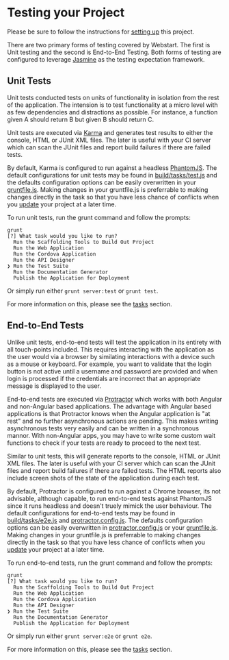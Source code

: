 # Testing your Project

Please be sure to follow the instructions for [setting up](./SETUP.md) this project.

There are two primary forms of testing covered by Webstart. The first is Unit testing and the second is End-to-End
Testing. Both forms of testing are configured to leverage [Jasmine](http://jasmine.github.io/) as the testing 
expectation framework. 

## Unit Tests

Unit tests conducted tests on units of functionality in isolation from the rest of the application. The intension is
to test functionality at a micro level with as few dependencies and distractions as possible. For instance, a function
given A should return B but given B should return C.

Unit tests are executed via [Karma](https://karma-runner.github.io/0.13/index.html) and generates test results to 
either the console, HTML or JUnit XML files. The later is useful with your CI server which can scan the JUnit files
and report build failures if there are failed tests.

By default, Karma is configured to run against a headless [PhantomJS](http://phantomjs.org/). The default configurations 
for unit tests may be found in [build/tasks/test.js](../../build/tasks/test.js) and the defaults configuration options 
can be easily overwritten in your [gruntfile.js](../../gruntfile.js). Making changes in your gruntfile.js is preferrable 
to making changes directly in the task so that you have less chance of conflicts when you [update](./UPDATING.md) your 
project at a later time.

To run unit tests, run the grunt command and follow the prompts:

    grunt
    [?] What task would you like to run?
      Run the Scaffolding Tools to Build Out Project
      Run the Web Application
      Run the Cordova Application
      Run the API Designer
    ❯ Run the Test Suite
      Run the Documentation Generator
      Publish the Application for Deployment
      
Or simply run either `grunt server:test` or `grunt test`.

For more information on this, please see the [tasks](./TASKS.md) section.

## End-to-End Tests

Unlike unit tests, end-to-end tests will test the application in its entirety with all touch-points included. This 
requires interacting with the application as the user would via a browser by similating interactions with a device 
such as a mouse or keyboard. For example, you want to validate that the login button is not active until a username 
and password are provided and when login is processed if the credentials are incorrect that an appropriate message is
displayed to the user.

End-to-end tests are executed via [Protractor](http://www.protractortest.org/#/) which works with both Angular and 
non-Angular based applications. The advantage with Angular based applications is that Protractor knows when the Angular 
application is "at rest" and no further asynchronous actions are pending. This makes writing asynchronous tests very 
easily and can be written in a synchronous mannor. With non-Angular apps, you may have to write some custom wait 
functions to check if your tests are ready to proceed to the next test.

Similar to unit tests, this will generate reports to the console, HTML or JUnit XML files. The later is useful with 
your CI server which can scan the JUnit files and report build failures if there are failed tests. The HTML reports 
also include screen shots of the state of the application during each test.

By default, Protractor is configured to run against a Chrome browser, its not advisable, although capable, to run 
end-to-end tests against PhantomJS since it runs headless and doesn't truely mimick the user behaviour. The default 
configurations for end-to-end tests may be found in [build/tasks/e2e.js](../../build/tasks/e2e.js) and 
[protractor.config.js](../../protractor.config.js). The defaults configuration options can be easily overwritten in 
[protractor.config.js](../../protractor.config.js) or your [gruntfile.js](../../gruntfile.js). Making changes in your 
gruntfile.js is preferrable to making changes directly in the task so that you have less chance of conflicts when you 
[update](./UPDATING.md) your project at a later time.

To run end-to-end tests, run the grunt command and follow the prompts:

    grunt
    [?] What task would you like to run?
      Run the Scaffolding Tools to Build Out Project
      Run the Web Application
      Run the Cordova Application
      Run the API Designer
    ❯ Run the Test Suite
      Run the Documentation Generator
      Publish the Application for Deployment
      
Or simply run either `grunt server:e2e` or `grunt e2e`.

For more information on this, please see the [tasks](./TASKS.md) section.
